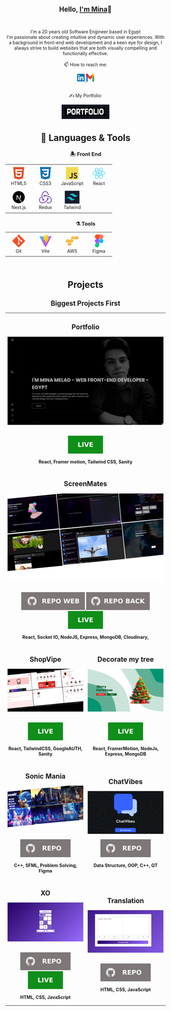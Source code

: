 <h2 align="center">Hello, <a href="https://github.com/Mina-Massoud"  
  title="Profile">I'm Mina</a>👋</h2>
<br>
<p align="center">
  I'm a 20 years old Software Engineer based in Egypt<br>
  I'm passionate about creating intuitive and dynamic user experiences. With a background in front-end web development and a keen eye for design, I always strive to build websites that are 
  both visually compelling and functionally effective.
 <br>
 <br>
  📫 How to reach me:
</p>

<div align='center'>
  <a href="https://www.linkedin.com/in/mina-melad/"> 
    <img src="icons/linkedin.svg" alt="LinkedIn" height="25" width='25' />
  </a>
  <a href="mailto:minamelad232@gmail.com"> 
    <img src="icons/gmail.svg" alt="Gmail" height="25" width='25' />
  </a>
</div>
<br>

<p align="center">✍️ My Portfolio:</p>

<div align='center'>
  <a href='https://mina-melad.onrender.com/'>
    <img src="images/port.png" alt="LinkedIn" height="45" width='150' />
  </a>
</div>

<h1 align="center">🚀 Languages & Tools</h1>

<h3 align='center'>🏝️ Front End</h3>

<table align="center" width:"100%">
  <tr>
    <td align="center" height="70" width="70">
      <img src="icons/html5.svg" alt="HTML" width="40" height="40"/>
      <br/>HTML5
    </td>
    <td align="center" height="70" width="70">
      <img src="icons/css3.svg" alt="CSS3" width="40" height="40"/>
      <br/>CSS3
    </td>
    <td align="center" height="70" width="70">
      <img src="icons/javascript.svg" alt="JavaScript" width="40" height="40"/>
      <br/>JavaScript
    </td>
    <td align="center" height="70" width="70">
      <img src="icons/react.svg" alt="React" width="40" height="40"/>
      <br/>React
    </td>
  </tr>
  <tr>
    <td align="center" height="70" width="70">
      <img src="icons/next.svg" alt="React" width="40" height="40"/>
      <br/>Next.js
    </td>
    <td align="center" height="70" width="70">
      <img src="icons/redux.svg" alt="Redux" width="40" height="40"/>
      <br/>Redux
    </td>
    <td align="center" height="70" width="70">
      <img src="images/tailwind.png" alt="Styled Components" height="40"/>
      <br/>Tailwind
    </td>
  </tr>
</table>

<h3 align='center'>⚗️ Tools</h3>

<table align="center">
  <tr>
    <td align="center" height="70" width="70">
      <img src="icons/git.svg" alt="Git" width="40" height="40"/>
      <br/>Git
    </td>
    <td align="center" height="70" width="70">
      <img src="icons/vite.svg" alt="Vite" width="40" height="40"/>
      <br/>Vite
    </td>
    <td align="center" height="70" width="70">
      <img src="icons/aws.svg" alt="GitLab" width="40" height="40"/>
      <br/>AWS
    </td>
    <td align="center" height="70" width="70">
      <img src="icons/figma.svg" alt="Figma" width="40" height="40"/>
      <br/>Figma
    </td>
  </tr>
</table>

<br>

<h1 align="center">Projects</h1>

<h2 align="center">Biggest Projects First</h2>

<table>
  <tr>
    <!-- <td width='50%'></td> -->
      <td width='50%' colspan=2>
      <h2 align='center'>Portfolio</h2>
      <div align='center'>  
        <a href='https://mina-melad.onrender.com/'>
          <img src='images/4.png' alt='portfolio'/>
        </a>
        <br>
        <br>
        <p>
          <a href='https://mina-melad.onrender.com/'>
            <img src='icons/live.svg'/>
          </a>
        </p>
        <p><strong>React, Framer motion, Tailwind CSS, Sanity </strong></p>
      </div>
    </td>
     <tr>
      <tr>
     <td width='50%'  colspan=2>
      <h2 align='center'>ScreenMates</h2>
      <div align='center'>  
        <a href='https://screenmates-beta-v.onrender.com/'>
          <img src='images/3.png' alt='socialmedia'/>
        </a>
        <br>
        <br>
        <p>
          <a href='https://github.com/Mina-Massoud/screenmates'>
            <img src="icons/repo-web.svg"/>
          </a>
          <a href='https://github.com/MarkoSami/ScreenMates-backend'>
            <img src="icons/repo-back.svg"/>
          </a>
          <a href='https://screenmates-beta-v.onrender.com/'>
            <img src='icons/live.svg'/>
          </a>
        </p>
        <p><strong>React, Socket IO, NodeJS, Express, MongoDB, Cloudinary, </strong></p>
      </div>
    </td>
  </tr>
  <tr>
    <td width='50%'>
      <h2 align='center'>ShopVipe</h2>
      <div align='center'>  
        <a href='https://shop-vipe.vercel.app/'>
          <img src='images/1.png' alt='ShopVipe'/>
        </a>
        <br>
        <br>
        <p>
          <a href='https://shop-vipe.vercel.app/'>
            <img src='icons/live.svg'/>
          </a>
        </p>
        <p><strong>React, TailwindCSS, GoogleAUTH, Sanity</strong></p>
      </div>
    </td>
    <td width='50%'>
      <h2 align='center'>Decorate my tree</h2>
      <div align='center'>  
        <a href='https://decorate-my-tree.onrender.com/'>
          <img src='images/2.png' alt='Decorate my tree'/>
        </a>
        <br>
        <br>
        <p>
          <a href='https://decorate-my-tree.onrender.com/'>
            <img src='icons/live.svg'/>
          </a>
        </p>
        <p><strong>React, FramerMotion, NodeJs, Express, MongoDB</strong></p>
      </div>
    </td>
  </tr>
   <tr>
    <td width='50%'>
      <h2 align='center'>Sonic Mania</h2>
      <div align='center'>  
        <a href='https://github.com/Mina-Massoud/Sonic-Mania'>
          <img src='images/7.png' alt='XO'/>
        </a>
        <br>
        <br>
        <p>
          <a href='https://github.com/Mina-Massoud/Sonic-Mania'>
            <img src="icons/repo.svg"/>
          </a>
        </p>
        <p><strong>C++, SFML, Problem Solving, Figma</strong></p>
      </div>
    </td>
    <td width='50%'>
      <h2 align='center'>ChatVibes</h2>
       <div align='center'>  
        <a href='https://github.com/Mina-Massoud/chatVibes'>
          <img src='images/8.png' alt='ChatVibes'/>
        </a>
        <br>
        <p>
         <a href='https://github.com/Mina-Massoud/chatVibes'>
            <img src="icons/repo.svg"/>
          </a>
        </p>
        <p><strong>Data Structure, OOP, C++, QT</strong></p>
      </div>
    </td>
  </tr>
  <tr>
    <td width='50%'>
      <h2 align='center'>XO</h2>
      <div align='center'>  
        <a href='https://mina-massoud.github.io/Xo-Game-using-JS/'>
          <img src='images/5.png' alt='XO'/>
        </a>
        <br>
        <br>
        <p>
          <a href='https://mina-massoud.github.io/Xo-Game-using-JS/'>
            <img src="icons/repo.svg"/>
          </a>
            <a href='https://mina-massoud.github.io/Xo-Game-using-JS/'>
            <img src='icons/live.svg'/>
          </a>
        </p>
        <p><strong>HTML, CSS, JavaScript</strong></p>
      </div>
    </td>
    <td width='50%'>
      <h2 align='center'>Translation</h2>
      <div align='center'>  
        <img src='images/6.png' alt='Translation' />
        <br>
        <br>
        <p>
         <a href='https://github.com/Mina-Massoud/Translation-using-APIs'>
            <img src="icons/repo.svg"/>
          </a>
        </p>
        <p><strong>HTML, CSS, JavaScript</strong></p>
      </div>
    </td>
  </tr>
  <tr>
</table>
